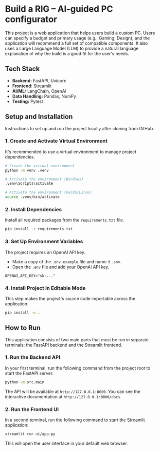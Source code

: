 # Build a RIG – AI-guided PC configurator

This project is a web application that helps users build a custom PC. Users can specify a budget and primary usage (e.g., Gaming, Design), and the application will recommend a full set of compatible components. It also uses a Large Language Model (LLM) to provide a natural language explanation of why the build is a good fit for the user's needs.

## Tech Stack

- **Backend:** FastAPI, Uvicorn
- **Frontend:** Streamlit
- **AI/ML:** LangChain, OpenAI
- **Data Handling:** Pandas, NumPy
- **Testing:** Pytest

## Setup and Installation

Instructions to set up and run the project locally after cloning from GitHub.

### 1. Create and Activate Virtual Environment

It's recommended to use a virtual environment to manage project dependencies.

```bash
# Create the virtual environment
python -m venv .venv

# Activate the environment (Windows)
.venv\Scripts\activate

# Activate the environment (macOS/Linux)
source .venv/bin/activate
```

### 2. Install Dependencies

Install all required packages from the `requirements.txt` file.

```bash
pip install -r requirements.txt
```

### 3. Set Up Environment Variables

The project requires an OpenAI API key.

- Make a copy of the `.env.example` file and name it `.env`.
- Open the `.env` file and add your OpenAI API key.

```
OPENAI_API_KEY="sk-..."
```

### 4. Install Project in Editable Mode

This step makes the project's source code importable across the application.

```bash
pip install -e .
```

## How to Run

This application consists of two main parts that must be run in separate terminals: the FastAPI backend and the Streamlit frontend.

### 1. Run the Backend API

In your first terminal, run the following command from the project root to start the FastAPI server:

```bash
python -m src.main
```
The API will be available at `http://127.0.0.1:8000`. You can see the interactive documentation at `http://127.0.0.1:8000/docs`.

### 2. Run the Frontend UI

In a second terminal, run the following command to start the Streamlit application:

```bash
streamlit run ui/app.py
```
This will open the user interface in your default web browser.
